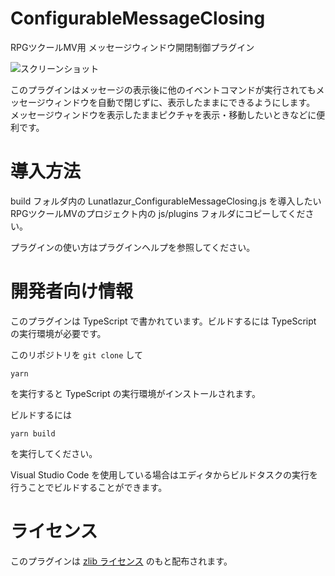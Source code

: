 # ConfigurableMessageClosing
RPGツクールMV用 メッセージウィンドウ開閉制御プラグイン

![スクリーンショット](./doc/configurable-message-closing.png)

このプラグインはメッセージの表示後に他のイベントコマンドが実行されてもメッセージウィンドウを自動で閉じずに、表示したままにできるようにします。\
メッセージウィンドウを表示したままピクチャを表示・移動したいときなどに便利です。

# 導入方法
build フォルダ内の Lunatlazur_ConfigurableMessageClosing.js を導入したいRPGツクールMVのプロジェクト内の js/plugins フォルダにコピーしてください。

プラグインの使い方はプラグインヘルプを参照してください。

# 開発者向け情報

このプラグインは TypeScript で書かれています。ビルドするには TypeScript の実行環境が必要です。

このリポジトリを `git clone` して

```
yarn
```

を実行すると TypeScript の実行環境がインストールされます。

ビルドするには

```
yarn build
```

を実行してください。

Visual Studio Code を使用している場合はエディタからビルドタスクの実行を行うことでビルドすることができます。

# ライセンス
このプラグインは [zlib ライセンス](LISENCE) のもと配布されます。

[LISENCE]: https://github.com/Lunatlazur/rpgmakermv-plugins/blob/develop/packages/ConfigurableMessageClosing/LISENCE
